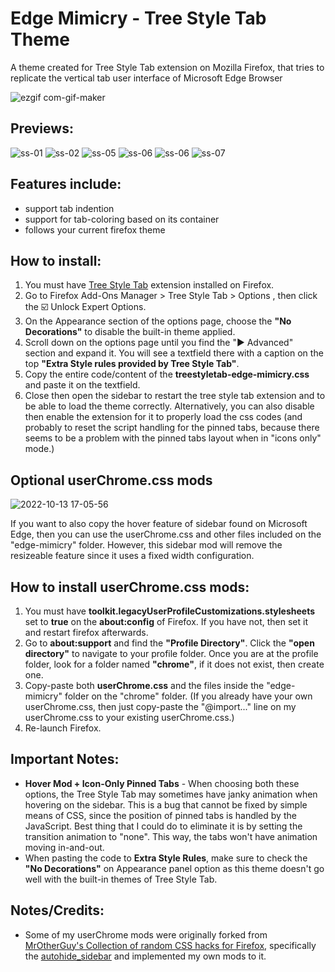 # Edge Mimicry - Tree Style Tab Theme
A theme created for Tree Style Tab extension on Mozilla Firefox, that tries to replicate the vertical tab user interface of Microsoft Edge Browser

![ezgif com-gif-maker](https://user-images.githubusercontent.com/81744148/195548478-496328c6-9169-4ce3-a1f9-afb0e11769d9.gif)

## Previews:
![ss-01](previews/SS-01.png) ![ss-02](previews/SS-02.png)
![ss-05](previews/SS-03.png) ![ss-06](previews/SS-04.png)
![ss-06](previews/SS-05.png) ![ss-07](previews/SS-06.png)



## Features include:
- support tab indention 
- support for tab-coloring based on its container
- follows your current firefox theme

## How to install:
1. You must have [Tree Style Tab](https://addons.mozilla.org/en-US/firefox/addon/tree-style-tab/) extension installed on Firefox.
2. Go to Firefox Add-Ons Manager > Tree Style Tab > Options , then click the :ballot_box_with_check: Unlock Expert Options.
3. On the Appearance section of the options page, choose the **"No Decorations"** to disable the built-in theme applied.
4. Scroll down on the options page until you find the "► Advanced" section and expand it. You will see a textfield there with a caption on the top **"Extra Style rules provided by Tree Style Tab"**.
5. Copy the entire code/content of the **treestyletab-edge-mimicry.css** and paste it on the textfield.
6. Close then open the sidebar to restart the tree style tab extension and to be able to load the theme correctly. Alternatively, you can also disable then enable the extension for it to properly load the css codes (and probably to reset the script handling for the pinned tabs, because there seems to be a problem with the pinned tabs layout when in "icons only" mode.)  

## Optional userChrome.css mods

![2022-10-13 17-05-56](https://user-images.githubusercontent.com/81744148/195555236-32e7c37e-0112-4ac8-8614-328a8db02acf.gif)

If you want to also copy the hover feature of sidebar found on Microsoft Edge, then you can use the userChrome.css and other files included on the "edge-mimicry" folder. However, this sidebar mod will remove the resizeable feature since it uses a fixed width configuration.
## How to install userChrome.css mods:
1. You must have **toolkit.legacyUserProfileCustomizations.stylesheets** set to **true** on the **about:config** of Firefox. If you have not, then set it and restart firefox afterwards.
2. Go to **about:support** and find the **"Profile Directory"**. Click the **"open directory"** to navigate to your profile folder. Once you are at the profile folder, look for a folder named **"chrome"**, if it does not exist, then create one.
3. Copy-paste both **userChrome.css** and the files inside the "edge-mimicry" folder on the "chrome" folder. (If you already have your own userChrome.css, then just copy-paste the "@import..." line on my userChrome.css to your existing userChrome.css.)
4. Re-launch Firefox.


## Important Notes:
- **Hover Mod + Icon-Only Pinned Tabs** - When choosing both these options, the Tree Style Tab may sometimes have janky animation when hovering on the sidebar. This is a bug that cannot be fixed by simple means of CSS, since the position of pinned tabs is handled by the JavaScript. Best thing that I could do to eliminate it is by setting the transition animation to "none". This way, the tabs won't have animation moving in-and-out.
- When pasting the code to **Extra Style Rules**, make sure to check the **"No Decorations"** on Appearance panel option as this theme doesn't go well with the built-in themes of Tree Style Tab.

## Notes/Credits:
- Some of my userChrome mods were originally forked from [MrOtherGuy's Collection of random CSS hacks for Firefox](https://github.com/MrOtherGuy/firefox-csshacks), specifically the [autohide_sidebar](https://github.com/MrOtherGuy/firefox-csshacks/blob/master/chrome/autohide_sidebar.css) and implemented my own mods to it.
